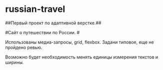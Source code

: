 # russian-travel
##Первый проект по адаптивной верстке.##

#Сайт о путешествии по России. #

Использованы медиа-запросы, grid, flexbox. 
Задани типовое, еще не пройдено ревью. 

Возможно будет необходимость менять единицы измерения текстов и ширины. 